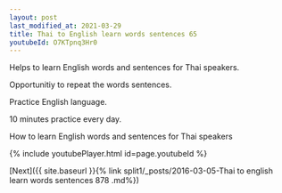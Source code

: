 ```yaml
---
layout: post
last_modified_at: 2021-03-29
title: Thai to English learn words sentences 65 
youtubeId: O7KTpnq3Hr0
---
```

 
 
Helps to learn English words and sentences for Thai speakers.

Opportunitiy to repeat the words sentences. 

Practice English language. 
 
10 minutes practice every day. 
 
How to learn English words and sentences for Thai speakers 
 
{% include youtubePlayer.html id=page.youtubeId %}
 
 
[Next]({{ site.baseurl }}{% link  split1/_posts/2016-03-05-Thai to english learn words sentences 878 .md%})
 
